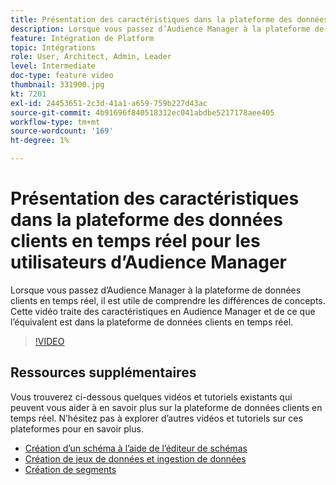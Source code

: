 ```yaml
---
title: Présentation des caractéristiques dans la plateforme des données clients en temps réel pour les utilisateurs d’Audience Manager
description: Lorsque vous passez d’Audience Manager à la plateforme de données clients en temps réel, il est utile de comprendre les différences de concepts. Cette vidéo traite des caractéristiques en Audience Manager et de ce que l’équivalent est dans la plateforme de données clients en temps réel.
feature: Intégration de Platform
topic: Intégrations
role: User, Architect, Admin, Leader
level: Intermediate
doc-type: feature video
thumbnail: 331900.jpg
kt: 7201
exl-id: 24453651-2c3d-41a1-a659-759b227d43ac
source-git-commit: 4b91696f840518312ec041abdbe5217178aee405
workflow-type: tm+mt
source-wordcount: '169'
ht-degree: 1%

---
```


# Présentation des caractéristiques dans la plateforme des données clients en temps réel pour les utilisateurs d’Audience Manager

Lorsque vous passez d’Audience Manager à la plateforme de données clients en temps réel, il est utile de comprendre les différences de concepts. Cette vidéo traite des caractéristiques en Audience Manager et de ce que l’équivalent est dans la plateforme de données clients en temps réel.

>[!VIDEO](https://video.tv.adobe.com/v/331900/?quality=12&learn=on)

## Ressources supplémentaires

Vous trouverez ci-dessous quelques vidéos et tutoriels existants qui peuvent vous aider à en savoir plus sur la plateforme de données clients en temps réel. N’hésitez pas à explorer d’autres vidéos et tutoriels sur ces plateformes pour en savoir plus.

* [Création d’un schéma à l’aide de l’éditeur de schémas](https://experienceleague.adobe.com/docs/experience-platform/xdm/tutorials/create-schema-ui.html?lang=en#getting-started)
* [Création de jeux de données et ingestion de données](https://experienceleague.adobe.com/docs/platform-learn/tutorials/data-ingestion/create-datasets-and-ingest-data.html?lang=en#data-ingestion)
* [Création de segments](https://experienceleague.adobe.com/docs/platform-learn/tutorials/segments/create-segments.html?lang=en#segments)
